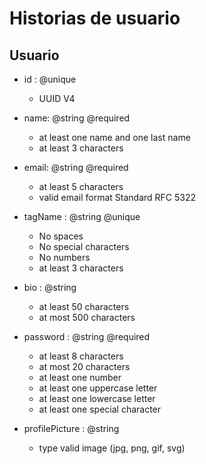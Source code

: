 # Historias de usuario

## Usuario

- id : @unique

  - UUID V4

- name: @string @required

  - at least one name and one last name
  - at least 3 characters

- email: @string @required

  - at least 5 characters
  - valid email format Standard RFC 5322

- tagName : @string @unique

  - No spaces
  - No special characters
  - No numbers
  - at least 3 characters

- bio : @string

  - at least 50 characters
  - at most 500 characters

- password : @string @required

  - at least 8 characters
  - at most 20 characters
  - at least one number
  - at least one uppercase letter
  - at least one lowercase letter
  - at least one special character

- profilePicture : @string
  - type valid image (jpg, png, gif, svg)
